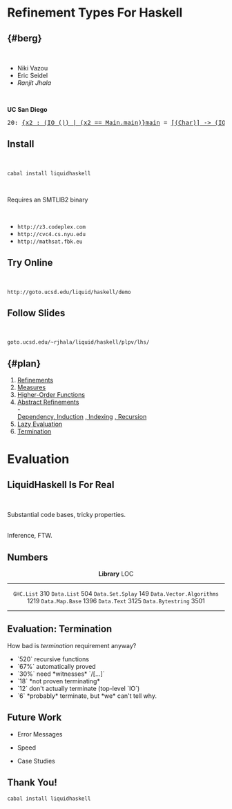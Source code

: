 Refinement Types For Haskell
============================

 {#berg} 
--------

<br>

+ Niki Vazou
+ Eric Seidel
+ *Ranjit Jhala*

<br>

**UC San Diego**

<div class="hidden">


<pre><span class=hs-linenum>20: </span><a class=annot href="#"><span class=annottext>{x2 : (IO ()) | (x2 == Main.main)}</span><span class='hs-definition'>main</span></a> <span class='hs-keyglyph'>=</span> <a class=annot href="#"><span class=annottext>[(Char)] -&gt; (IO ())</span><span class='hs-varid'>putStrLn</span></a> <a class=annot href="#"><span class=annottext>{x3 : [(Char)] | ((len x3) &gt;= 0) &amp;&amp; ((sumLens x3) &gt;= 0)}</span><span class='hs-str'>"Easter Egg"</span></a>
</pre>

</div>

Install
-------

<br>

`cabal install liquidhaskell`

<br>

<div class="fragment"> 

  Requires an SMTLIB2 binary 
  
  <br>

  + `http://z3.codeplex.com`
  + `http://cvc4.cs.nyu.edu`
  + `http://mathsat.fbk.eu`

</div>

Try Online
----------

<br>

`http://goto.ucsd.edu/liquid/haskell/demo`

Follow Slides
-------------

<br>

`goto.ucsd.edu/~rjhala/liquid/haskell/plpv/lhs/`


 {#plan} 
--------

1. <div class="fragment"><a href="01_SimpleRefinements.lhs.slides.html" target= "_blank">Refinements</a></div>
2. <div class="fragment"><a href="02_Measures.lhs.slides.html" target= "_blank">Measures</a></div>
3. <div class="fragment"><a href="03_HigherOrderFunctions.lhs.slides.html" target= "_blank">Higher-Order Functions</a></div>
4. <div class="fragment"><a href="04_AbstractRefinements.lhs.slides.html" target= "_blank">Abstract Refinements</a></div>
    - <div class="fragment"><a href="05_Composition.lhs.slides.html" target="_blank">Dependency</a><a href="06_Inductive.lhs.slides.html" target= "_blank">, Induction</a> <a href="07_Array.lhs.slides.html" target= "_blank">, Indexing</a> <a href="08_Recursive.lhs.slides.html" target= "_blank">, Recursion</a></div>
5. <div class="fragment"><a href="09_Laziness.lhs.slides.html" target="_blank">Lazy Evaluation</a></div>
6. <div class="fragment"><a href="10_Termination.lhs.slides.html" target="_blank">Termination</a></div>

<!--

[Higher Order Functions](03_HigherOrderFunctions.lhs.slides.html)
   </div>
4. <div class="fragment">
      [Abstract Refinements](04_AbstractRefinements.lhs.slides.html)
   </div>
    - <div class="fragment">[Dependency](05_Composition.lhs.slides.html), 
                            [Induction](06_Inductive.lhs.slides.html), 
                            [Indexing](07_Array.lhs.slides.html), 
                            [Recursion](08_Recursive.lhs.slides.html)
      </div>
5. <div class="fragment">
    [Lazy Evaluation](09_Laziness.lhs.slides.html)
   </div>
6. <div class="fragment">
     [Termination](10_Termination.lhs.slides.html)
   </div>

-->

Evaluation
==========

LiquidHaskell Is For Real
-------------------------

<br>

Substantial code bases, tricky properties.

<br>

<div class="fragment">Inference, FTW.</div>

Numbers
-------

<div align="center">

**Library**                      LOC
---------------------------   ------
`GHC.List`                       310
`Data.List`                      504
`Data.Set.Splay`                 149
`Data.Vector.Algorithms`        1219
`Data.Map.Base`                 1396
`Data.Text`                     3125
`Data.Bytestring`               3501 
---------------------------   ------

</div>

Evaluation: Termination
-----------------------

How bad is *termination* requirement anyway?

- <div class="fragment">`520` recursive functions</div>
- <div class="fragment">`67%` automatically proved</div>
- <div class="fragment">`30%` need *witnesses* `/[...]`</div>
- <div class="fragment">`18`  *not proven terminating*</div>
- <div class="fragment">`12`  don't actually terminate (top-level `IO`)</div>
- <div class="fragment">`6`   *probably* terminate, but *we* can't tell why.</div>


Future Work
-----------

- Error Messages

- Speed

- Case Studies

Thank You!
----------

`cabal install liquidhaskell`

